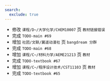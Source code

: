 ```yaml
---
search:
  exclude: true
---
```


- 修改 `课程/D~/大学化学/CHEM10007` 页 `教材链接错误`
- 完成 `TODO-main #69`
- 增加 `社团/文联/翼遥动漫社` 页 `bangdream 分群`
- 完成 `TODO-main #68`
- 增加 `课程/C~/材料力学/AEME21213` 页 `教材`
- 完成 `TODO-textbook #67`
- 增加 `课程/C~/程序设计技术/CST11103` 页 `教材`
- 完成 `TODO-textbook #65`